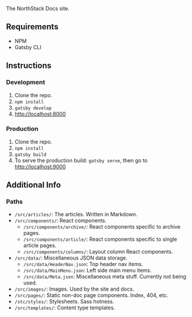 The NorthStack Docs site.

## Requirements
* NPM
* Gatsby CLI

## Instructions

### Development

1. Clone the repo.
2. `npm install`
3. `gatsby develop`
4. [http://localhost:8000]()

### Production

1. Clone the repo.
2. `npm install`
3. `gatsby build`
4. To serve the production build: `gatsby serve`, then go to [http://localhost:9000]()

## Additional Info

### Paths

* `/src/articles/`: The articles. Written in Markdown.
* `/src/components/`: React components.
  * `/src/components/archive/`: React components specific to archive pages.
  * `/src/components/article/`: React components specific to single article pages.
  * `/src/components/columns/`: Layout column React components.
* `/src/data/`: Miscellaneous JSON data storage.
  * `/src/data/HeaderNav.json`: Top header nav items.
  * `/src/data/MainMenu.json`: Left side main menu items.
  * `/src/data/Meta.json`: Miscellaneous meta stuff. Currently not being used.
* `/src/images/`: Images. Used by the site and docs.
* `/src/pages/`: Static non-doc page components. Index, 404, etc.
* `/stc/styles/`: Stylesheets. Sass hotness.
* `/src/templates/`: Content type templates.